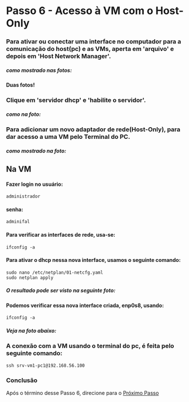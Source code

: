 # Passo 6 - Acesso à VM com o Host-Only

### Para ativar ou conectar uma interface no computador para a comunicação do host(pc) e as VMs, aperta em 'arquivo' e depois em 'Host Network Manager'.
##### como mostrado nas fotos:

####  Duas fotos!

###  Clique em 'servidor dhcp' e 'habilite o servidor'.
##### como na foto:

### Para adicionar um novo adaptador de rede(Host-Only), para dar acesso a uma VM pelo Terminal do PC.
##### como mostrado na foto:

## Na VM

####  Fazer login no usuário:
    administrador
####  senha: 
    adminifal

#### Para verificar as interfaces de rede, usa-se:
    ifconfig -a

#### Para ativar o dhcp nessa nova interface, usamos o seguinte comando:
    sudo nano /etc/netplan/01-netcfg.yaml
    sudo netplan apply

##### O resultado pode ser visto na seguinte foto: 

#### Podemos verificar essa nova interface criada, enp0s8, usando:
    ifconfig -a 
##### Veja na foto abaixo:

### A conexão com a VM usando o terminal do pc, é feita pelo seguinte comando:
    ssh srv-vm1-pc1@192.168.56.100


### Conclusão
Após o término desse Passo 6, direcione para o [Próximo Passo](https://github.com/Josival/Grupo-6_PRIR-SRED/blob/main/Projeto/PC's/PC1-PC2/Passo7.md)
